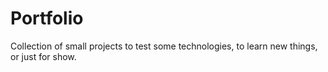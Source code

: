 # Portfolio
Collection of small projects to test some technologies, to learn new things, or just for show.
